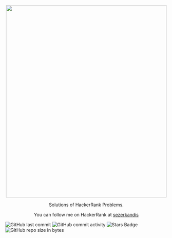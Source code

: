 <p align="center">
	<a href="https://www.hackerrank.com/sezerkandis">
		<img src="http://i.imgur.com/skWiOqm.png" width="500" height="600">
	</a>
</p>
<p align="center">
    Solutions of HackerRank Problems.
</p>
<p align="center">
	You can follow me on HackerRank at <a href="https://www.hackerrank.com/sezerkandis"> sezerkandis </a>
</p>

![GitHub last commit](https://img.shields.io/github/last-commit/sezerkandis/Hackerrank) 
![GitHub commit activity](https://img.shields.io/github/commit-activity/y/sezerkandis/Hackerrank?color=%23ff9900)
![Stars Badge](https://img.shields.io/github/stars/sezerkandis/Hackerrank)
![GitHub repo size in bytes](https://img.shields.io/github/repo-size/sezerkandis/Hackerrank)
